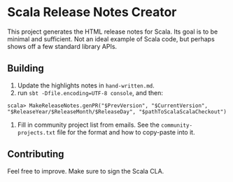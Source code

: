 # Scala Release Notes Creator

This project generates the HTML release notes for Scala.   Its goal is to be minimal and sufficient.   Not an ideal example of Scala code,
but perhaps shows off a few standard library APIs.


## Building

1. Update the highlights notes in `hand-written.md`.
2. run `sbt -Dfile.encoding=UTF-8 console`, and then:
```
scala> MakeReleaseNotes.genPR("$PrevVersion", "$CurrentVersion", "$ReleaseYear/$ReleaseMonth/$ReleaseDay", "$pathToScalaScalaCheckout")
```


1. Fill in community project list from emails.  See the `community-projects.txt` file for the format and how to copy-paste into it.

## Contributing

Feel free to improve.   Make sure to sign the Scala CLA.
